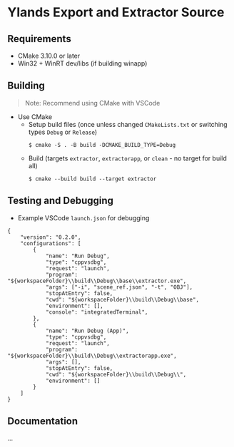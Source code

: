 # Ylands Export and Extractor Source

## Requirements
* CMake 3.10.0 or later
* Win32 + WinRT dev/libs (if building winapp)

## Building
> Note: Recommend using CMake with VSCode
* Use CMake
  * Setup build files (once unless changed `CMakeLists.txt` or switching types `Debug` or `Release`)
    ```
    $ cmake -S . -B build -DCMAKE_BUILD_TYPE=Debug

    ```
  * Build (targets `extractor`, `extractorapp`, or `clean` - no target for build all)
    ```
    $ cmake --build build --target extractor
    ```

## Testing and Debugging
* Example VSCode `launch.json` for debugging
```
{
    "version": "0.2.0",
    "configurations": [
        {
            "name": "Run Debug",
            "type": "cppvsdbg",
            "request": "launch",
            "program": "${workspaceFolder}\\build\\Debug\\base\\extractor.exe",
            "args": ["-i", "scene_ref.json", "-t", "OBJ"],
            "stopAtEntry": false,
            "cwd": "${workspaceFolder}\\build\\Debug\\base",
            "environment": [],
            "console": "integratedTerminal",
        },
        {
            "name": "Run Debug (App)",
            "type": "cppvsdbg",
            "request": "launch",
            "program": "${workspaceFolder}\\build\\Debug\\extractorapp.exe",
            "args": [],
            "stopAtEntry": false,
            "cwd": "${workspaceFolder}\\build\\Debug\\",
            "environment": []
        }
    ]
}
```

## Documentation
...
